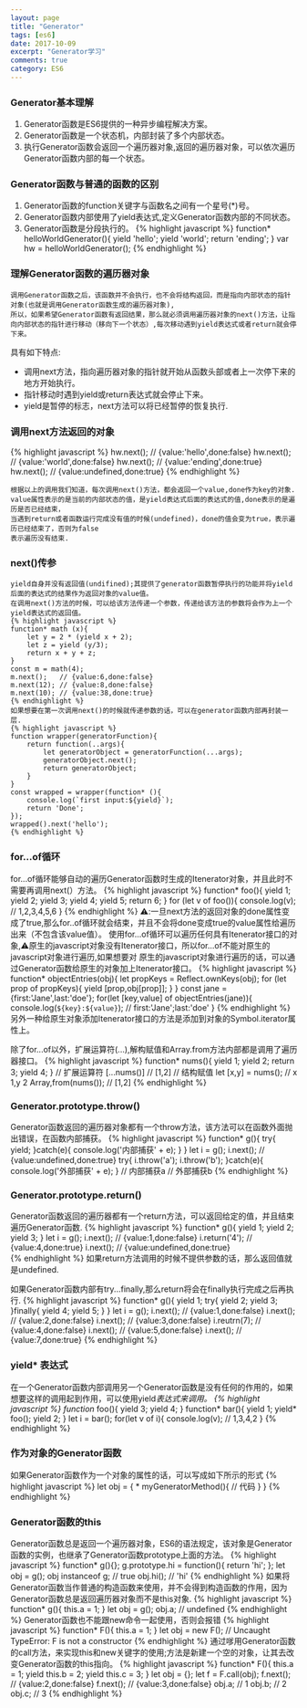 ```yaml
---
layout: page
title: "Generator"
tags: [es6]
date: 2017-10-09
excerpt: "Generator学习"
comments: true
category: ES6
---
```

### Generator基本理解
1. Generator函数是ES6提供的一种异步编程解决方案。
2. Generator函数是一个状态机，内部封装了多个内部状态。
3. 执行Generator函数会返回一个遍历器对象,返回的遍历器对象，可以依次遍历Generator函数内部的每一个状态。

### Generator函数与普通的函数的区别
1. Generator函数的function关键字与函数名之间有一个星号(*)号。
2. Generator函数内部使用了yield表达式,定义Generator函数内部的不同状态。
3. Generator函数是分段执行的。
{% highlight javascript %}
    function* helloWorldGenerator(){
        yield 'hello';
        yield 'world';
        return 'ending';
    }
    var hw = helloWorldGenerator();
{% endhighlight %}

### 理解Generator函数的遍历器对象
    调用Generator函数之后，该函数并不会执行，也不会将结构返回，而是指向内部状态的指针对象(也就是调用Generator函数生成的遍历器对象),
    所以，如果希望Generator函数有返回结果，那么就必须调用遍历器对象的next()方法，让指向内部状态的指针进行移动（移向下一个状态）,每次移动遇到yield表达式或者return就会停下来。
具有如下特点:

- 调用next方法，指向遍历器对象的指针就开始从函数头部或者上一次停下来的地方开始执行。
- 指针移动时遇到yield或return表达式就会停止下来。
- yield是暂停的标志，next方法可以将已经暂停的恢复执行.

### 调用next方法返回的对象
{% highlight javascript %}
    hw.next();  // {value:'hello',done:false}
    hw.next();  // {value:'world',done:false}
    hw.next();  // {value:'ending',done:true}
    hw.next();  // {value:undefined,done:true}
{% endhighlight %}

    根据以上的调用我们知道，每次调用next()方法，都会返回一个value,done作为key的对象.
    value属性表示的是当前的内部状态的值，是yield表达式后面的表达式的值,done表示的是遍历是否已经结束，
    当遇到return或者函数运行完成没有值的时候(undefined)，done的值会变为true，表示遍历已经结束了，否则为false
    表示遍历没有结束.
    
### next()传参
    yield自身并没有返回值(undifined);其提供了generator函数暂停执行的功能并将yield后面的表达式的结果作为返回对象的value值。
    在调用next()方法的时候，可以给该方法传递一个参数，传递给该方法的参数将会作为上一个yield表达式的返回值。
    {% highlight javascript %}
    function* math (x){
        let y = 2 * (yield x + 2);
        let z = yield (y/3);
        return x + y + z;
    }
    const m = math(4);
    m.next();   // {value:6,done:false}
    m.next(12); // {value:8,done:false}
    m.next(10); // {value:38,done:true}
    {% endhighlight %}
    如果想要在第一次调用next()的时候就传递参数的话，可以在generator函数内部再封装一层.
    {% highlight javascript %}
    function wrapper(generatorFunction){
        return function(..args){
            let generatorObject = generatorFunction(...args);
            generatorObject.next();
            return generatorObject;
        }
    }
    const wrapped = wrapper(function* (){
        console.log(`first input:${yield}`);
        return 'Done';
    });
    wrapped().next('hello');
    {% endhighlight %}
    
### for...of循环
for...of循环能够自动的遍历Generator函数时生成的Itenerator对象，并且此时不需要再调用next(）方法。
{% highlight javascript %}
    function* foo(){
        yield 1;
        yield 2;
        yield 3;
        yield 4;
        yield 5;
        return 6;
    }
    for (let v of foo()){
        console.log(v); // 1,2,3,4,5,6
    }
{% endhighlight %}
⚠️:一旦next方法的返回对象的done属性变成了true,那么for..of循环就会结束，并且不会将done变成true的value属性给遍历出来（不包含该value值）。
使用for...of循环可以遍历任何具有Itenerator接口的对象,⚠️原生的javascript对象没有Itenerator接口，所以for...of不能对原生的javascript对象进行遍历,如果想要对
原生的javascript对象进行遍历的话，可以通过Generator函数给原生的对象加上Itenerator接口。
{% highlight javascript %}
    function* objectEntries(obj){
        let propKeys = Reflect.ownKeys(obj);
        for (let prop of propKeys){
            yield [prop,obj[prop]];
        }
    }
    const jane = {first:'Jane',last:'doe'};
    for(let [key,value] of objectEntries(jane)){
        console.log(`${key}:${value}`); // first:'Jane';last:'doe'
    }
{% endhighlight %}
另外一种给原生对象添加Itenerator接口的方法是添加到对象的Symbol.iterator属性上。

除了for...of以外，扩展运算符(...),解构赋值和Array.from方法内部都是调用了遍历器接口。
{% highlight javascript %}
    function* nums(){
        yield 1;
        yield 2;
        return 3;
        yield 4;
    }
    // 扩展运算符
    [...nums()] // [1,2]
    // 结构赋值
    let [x,y] = nums(); // x 1,y 2
    Array,from(nums()); // [1,2]
{% endhighlight %}

### Generator.prototype.throw()
Generator函数返回的遍历器对象都有一个throw方法，该方法可以在函数外面抛出错误，在函数内部捕获。
{% highlight javascript %}
    function* g(){
        try{
            yield;
        }catch(e){
            console.log('内部捕获' + e);
        }
    }
    let i = g();
    i.next();  // {value:undefined,done:true}
    try{
        i.throw('a');
        i.throw('b');
    }catch(e){
        console.log('外部捕获' + e);
    }
    // 内部捕获a
    // 外部捕获b
{% endhighlight %}

### Generator.prototype.return()
Generator函数返回的遍历器都有一个return方法，可以返回给定的值，并且结束遍历Generator函数.
{% highlight javascript %}
    function* g(){
        yield 1;
        yield 2;
        yield 3;
    }
    let i = g();
    i.next(); // {value:1,done:false}
    i.return('4'); // {value:4,done:true}
    i.next(); // {value:undefined,done:true}    
{% endhighlight %}
如果return方法调用的时候不提供参数的话，那么返回值就是undefined.

如果Generator函数内部有try...finally,那么return将会在finally执行完成之后再执行.
{% highlight javascript %}
    function* g(){
        yield 1;
        try{
            yield 2;
            yield 3;
        }finally{
            yield 4;
            yield 5;
        }
    }
    let i = g();
    i.next(); // {value:1,done:false}
    i.next(); // {value:2,done:false}
    i.next(); // {value:3,done:false}
    i.reutrn(7); // {value:4,done:false}
    i.next(); // {value:5,done:false}
    i.next(); // {value:7,done:true}
{% endhighlight %}    

### yield* 表达式
在一个Generator函数内部调用另一个Generator函数是没有任何的作用的，如果想要这样的调用起到作用，可以使用yield*表达式来调用。
{% highlight javascript %}
    function* foo(){
        yield 3;
        yield 4;
    }
    function* bar(){
        yield 1;
        yield* foo();
        yield 2;
    }
    let i = bar();
    for(let v of i){
        console.log(v); // 1,3,4,2
    }
{% endhighlight %}

### 作为对象的Generator函数
如果Generator函数作为一个对象的属性的话，可以写成如下所示的形式
{% highlight javascript %}
    let obj = {
        * myGeneratorMethod(){
            // 代码
        }
    }
{% endhighlight %}


### Generator函数的this
Generator函数总是返回一个遍历器对象，ES6的语法规定，该对象是Generator函数的实例，也继承了Generator函数prototype上面的方法。
{% highlight javascript %}
    function* g(){};
    g.prototype.hi = function(){
        return 'hi';
    };
    let obj = g();
    obj instanceof g; // true
    obj.hi(); // 'hi'
{% endhighlight %}
如果将Generator函数当作普通的构造函数来使用，并不会得到构造函数的作用，因为Generator函数总是返回遍历器对象而不是this对象.
{% highlight javascript %}
    function* g(){
        this.a = 1;
    }
    let obj = g();
    obj.a; // undefined
{% endhighlight %}
Generator函数也不能跟new命令一起使用，否则会报错
{% highlight javascript %}
    function* F(){
        this.a = 1;
    }
    let obj = new F(); // Uncaught TypeError: F is not a constructor
{% endhighlight %}
通过嗲用Generator函数的call方法，来实现this和new关键字的使用;方法是新建一个空的对象，让其去改变Generator函数的this指向。
{% highlight javascript %}
    function* F(){
        this.a = 1;
        yield this.b = 2;
        yield this.c = 3;
    }
    let obj = {};
    let f = F.call(obj);
    f.next(); // {value:2,done:false}
    f.next(); // {value:3,done:false}
    obj.a; // 1
    obj.b; // 2
    obj.c; // 3
{% endhighlight %}
